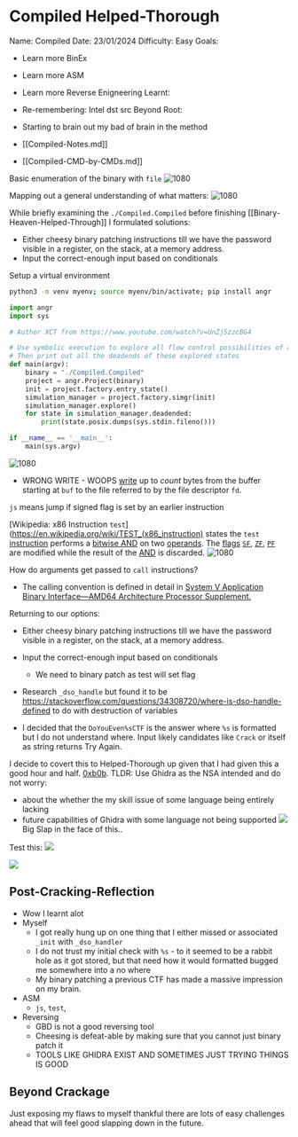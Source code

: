 # Compiled Helped-Thorough

Name: Compiled
Date:  23/01/2024
Difficulty:  Easy
Goals:  
- Learn more BinEx
- Learn more ASM 
- Learn more Reverse Enigneering
Learnt:
- Re-remembering: Intel dst src 
Beyond Root:
- Starting to brain out my bad of brain in the method

- [[Compiled-Notes.md]]
- [[Compiled-CMD-by-CMDs.md]]


Basic enumeration of the binary with `file` 
![1080](fileoutput.png)

Mapping out a general understanding of what matters:
![1080](r2pdfAtmain.png)

While briefly examining the `./Compiled.Compiled` before finishing [[Binary-Heaven-Helped-Through]] I formulated solutions:
- Either cheesy binary patching instructions till we have the password visible in a register, on the stack, at a memory address.    
- Input the correct-enough input based on conditionals 

Setup a virtual environment
```bash
python3 -m venv myenv; source myenv/bin/activate; pip install angr
```

```python
import angr
import sys

# Author XCT from https://www.youtube.com/watch?v=UnZj5zzcBG4

# Use symbolic execution to explore all flow control possibilities of a program
# Then print out all the deadends of these explored states
def main(argv):
    binary = "./Compiled.Compiled"
    project = angr.Project(binary)
    init = project.factory.entry_state()
    simulation_manager = project.factory.simgr(init)
    simulation_manager.explore()
    for state in simulation_manager.deadended:
        print(state.posix.dumps(sys.stdin.fileno()))

if __name__ == '__main__':
    main(sys.argv)

```

![1080](256possiblesolutions.png)

- WRONG WRITE - WOOPS [write](https://man7.org/linux/man-pages/man2/write.2.html) up to _count_ bytes from the buffer starting at `buf` to the file referred to by the file descriptor `fd`.

`js` means jump if signed flag is set by an earlier instruction

[Wikipedia: x86 Instruction `test`](https://en.wikipedia.org/wiki/TEST_(x86_instruction) states the `test` [instruction](https://en.wikipedia.org/wiki/Instruction_(computing) "Instruction (computing)") performs a [bitwise AND](https://en.wikipedia.org/wiki/Bitwise_AND "Bitwise AND") on two [operands](https://en.wikipedia.org/wiki/Operand "Operand"). The [flags](https://en.wikipedia.org/wiki/FLAGS_register "FLAGS register") [`SF`](https://en.wikipedia.org/wiki/Sign_flag "Sign flag"), [`ZF`](https://en.wikipedia.org/wiki/Zero_flag "Zero flag"), [`PF`](https://en.wikipedia.org/wiki/Parity_flag "Parity flag") are modified while the result of the [AND](https://en.wikipedia.org/wiki/Bitwise_AND "Bitwise AND") is discarded.
![1080](desimpleobfuscation.png)

How do arguments get passed to `call` instructions?
- The calling convention is defined in detail in [System V Application Binary Interface—AMD64 Architecture Processor Supplement.](http://www.x86-64.org/documentation/abi.pdf)

Returning to our options:
- Either cheesy binary patching instructions till we have the password visible in a register, on the stack, at a memory address.   
- Input the correct-enough input based on conditionals 
	- We need to binary patch as test will set flag

- Research `_dso_handle` but found it to be https://stackoverflow.com/questions/34308720/where-is-dso-handle-defined to do with destruction of variables
- I decided that the `DoYouEven%sCTF` is the answer where `%s` is formatted but I do not understand where. Input likely candidates like `Crack` or itself as string returns Try Again.

I decide to covert this to Helped-Thorough up given that I had given this a good hour and half. [0xb0b](https://0xb0b.gitbook.io/writeups/tryhackme/2023/compiled). TLDR: Use Ghidra as the NSA intended and do not worry:
- about the whether the my skill issue of some language being entirely lacking
- future capabilities of Ghidra with some language not being supported
![](shouldwappedoutmyghidra.png)
Big Slap in the face of this..

Test this: 
![](testtheDoYouEven.png)

![](root.png)

## Post-Cracking-Reflection  

- Wow I learnt alot
- Myself
	- I got really hung up on one thing that I either missed or associated `_init` with `_dso_handler`
	- I do not trust my initial check with `%s` - to it seemed to be a rabbit hole as it got stored, but that need how it would formatted bugged me somewhere into a no where
	- My binary patching a previous CTF has made a massive impression on my brain.
- ASM
	- `js`, `test`, 
- Reversing
	- GBD is not a good reversing tool
	- Cheesing is defeat-able by making sure that you cannot just binary patch it 
	- TOOLS LIKE GHIDRA EXIST AND SOMETIMES JUST TRYING THINGS IS GOOD


## Beyond Crackage

Just exposing my flaws to myself thankful there are lots of easy challenges ahead that will feel good slapping down in the future.



